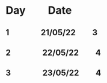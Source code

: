 # Day               &nbsp;    &nbsp; &nbsp; &nbsp; Date
   ## 1         &nbsp; &nbsp; &nbsp;            &nbsp;    &nbsp; &nbsp; &nbsp; &nbsp; 21/05/22    &nbsp; &nbsp; &nbsp;            &nbsp;  3
   ## 2         &nbsp; &nbsp; &nbsp;            &nbsp;    &nbsp; &nbsp; &nbsp; &nbsp; 22/05/22    &nbsp; &nbsp; &nbsp;            &nbsp;    4
## 3         &nbsp; &nbsp; &nbsp;            &nbsp;    &nbsp; &nbsp; &nbsp; &nbsp; 23/05/22    &nbsp; &nbsp; &nbsp;            &nbsp;    4
